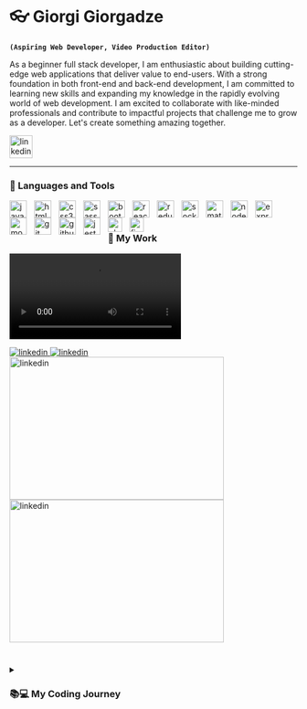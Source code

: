 # 👓 Giorgi Giorgadze

**`(Aspiring Web Developer, Video Production Editor)`**

As a beginner full stack developer, I am enthusiastic about building cutting-edge web applications that deliver value to end-users. 
With a strong foundation in both front-end and back-end development, I am committed to learning new skills and expanding my knowledge 
in the rapidly evolving world of web development. I am excited to collaborate with like-minded professionals and contribute 
to impactful projects that challenge me to grow as a developer. Let's create something amazing together.

  <p align="left">
      <a href="https://www.linkedin.com/">
         <img alt="linkedin" title="Follow me on LinkedIn!" width="40px" src="https://cdn.jsdelivr.net/gh/devicons/devicon/icons/linkedin/linkedin-original.svg" />
   
  </a> 

   </p>
   
****

  ### 🔨 Languages and Tools
<img src="https://cdn.jsdelivr.net/gh/devicons/devicon/icons/javascript/javascript-original.svg" width="30px" align="left" style="padding-right: 10px" alt="javascript"/>
<img src="https://cdn.jsdelivr.net/gh/devicons/devicon/icons/html5/html5-original.svg" width="30px" align="left" style="padding-right: 10px" alt="html5"/>
<img src="https://cdn.jsdelivr.net/gh/devicons/devicon/icons/css3/css3-original.svg" width="30px" align="left" style="padding-right: 10px" alt="css3"/>
<img src="https://cdn.jsdelivr.net/gh/devicons/devicon/icons/sass/sass-original.svg" width="30px" align="left" style="padding-right: 10px" alt="sass"/>
<img src="https://cdn.jsdelivr.net/gh/devicons/devicon/icons/bootstrap/bootstrap-original.svg" width="30px" align="left" style="padding-right: 10px" alt="bootstrap"/>
<img src="https://cdn.jsdelivr.net/gh/devicons/devicon/icons/react/react-original.svg" width="30px" align="left" style="padding-right: 10px" alt="react"/>
<img src="https://cdn.jsdelivr.net/gh/devicons/devicon/icons/redux/redux-original.svg" width="30px" align="left" style="padding-right: 10px" alt="redux"/>
<img src="https://cdn.jsdelivr.net/gh/devicons/devicon/icons/socketio/socketio-original.svg" width="30px" align="left" style="padding-right: 10px" alt="socketio"/>
<img src="https://cdn.jsdelivr.net/gh/devicons/devicon/icons/materialui/materialui-original.svg" width="30px" align="left" style="padding-right: 10px" alt="materialui"/>
<img src="https://cdn.jsdelivr.net/gh/devicons/devicon/icons/nodejs/nodejs-original.svg" width="30px" align="left" style="padding-right: 10px" alt="nodejs"/>
<img src="https://cdn.jsdelivr.net/gh/devicons/devicon/icons/express/express-original.svg" width="30px" align="left" style="padding-right: 10px" alt="express"/>
<img src="https://cdn.jsdelivr.net/gh/devicons/devicon/icons/mongodb/mongodb-original.svg" width="30px" align="left" style="padding-right: 10px" alt="mongodb"/>
<img src="https://cdn.jsdelivr.net/gh/devicons/devicon/icons/git/git-original.svg" width="30px" align="left" style="padding-right: 10px" alt="git"/>
<img src="https://cdn.jsdelivr.net/gh/devicons/devicon/icons/github/github-original.svg" width="30px" align="left" style="padding-right: 10px" alt="github"/>
<img src="https://cdn.jsdelivr.net/gh/devicons/devicon/icons/jest/jest-plain.svg" width="30px" align="left" style="padding-right: 10px" alt="jest"/>
<img src="https://cdn.jsdelivr.net/gh/devicons/devicon/icons/photoshop/photoshop-plain.svg" width="25px" align="left" style="padding-right: 10px" alt="photoshop"/>
<img src="https://cdn.jsdelivr.net/gh/devicons/devicon/icons/figma/figma-original.svg" width="25px" align="left"  alt="figma"/>
<br>

#

### 💼 My Work
<video src="https://user-images.githubusercontent.com/101822192/222968422-d90db92d-449a-42c3-ad8b-7a88a8d1110d.gif">  </video>



 <a href="https://www.linkedin.com/">
         <img alt="linkedin" title="Follow me on here!" src="https://media.giphy.com/media/v1.Y2lkPTc5MGI3NjExMmEwOGRiMzM5ZGYzY2E1OTFiYmE1MzI1OTRiODk4ODlhZWRkODhhYiZjdD1n/kFm8sNZ2xPtqIFf92H/giphy.gif" />
 </a> 
  <a href="https://www.linkedin.com/">
         <img alt="linkedin" title="Follow me on LinkedIn!" src="https://media.giphy.com/media/mfWYJSsDdiQaWc84Kz/giphy.gif" />
 </a> 
  <a href="https://www.linkedin.com/">
         <img alt="linkedin" title="Follow me on LinkedIn!" width="375px" height="250"src="https://i.imgur.com/1yUhF0u.gif" />
 </a> 
  <a href="https://www.linkedin.com/">
         <img alt="linkedin" title="Follow me on LinkedIn!" width="375px" height="250"src="https://i.imgur.com/1yUhF0u.gif" />
 </a> 
  


#

<details>
 <summary><h3>📚💻 My Coding Journey</h3></summary>
  As a former video production editor, I had always been fascinated by the creative and technical aspects of digital media. However, my passion for technology and problem-solving  led me down a different path - Web Development.
 
Starting from scratch, I spent countless hours diving into various online resources, including freeCodeCamp's courses and YouTube tutorials, to gain a solid understanding of front-end development. Through consistent practice and dedication, I began to build my own web projects and quickly fell in love with the process of bringing ideas to life through code.
 
Determined to further expand my knowledge and skills, I pursued Meta's Front-End Developer Professional Certificate and completed the program with flying colors. The program equipped me with a comprehensive understanding of React library, modern front-end development practices and tools, test-driven development, version control and so on.
 
However, I knew that to become a well-rounded full stack developer, I needed to deepen my understanding of back-end development. That's why I am currently enrolled in Meta's Back-End Developer Professional Certificate course, where I am learning about server-side programming, databases, and APIs.
 
My journey into web development has been challenging yet incredibly rewarding. As a prospective full stack developer, I want to combine my passion for technology with my creativity and problem-solving skills to build innovative and impactful web applications. I am excited to continue pushing myself and exploring new possibilities in this dynamic field.



